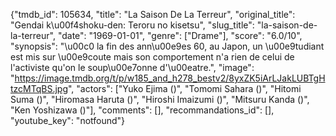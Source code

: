 {"tmdb_id": 105634, "title": "La Saison De La Terreur", "original_title": "Gendai k\u00f4shoku-den: Teroru no kisetsu", "slug_title": "la-saison-de-la-terreur", "date": "1969-01-01", "genre": ["Drame"], "score": "6.0/10", "synopsis": "\u00c0 la fin des ann\u00e9es 60, au Japon, un \u00e9tudiant est mis sur \u00e9coute mais son comportement n'a rien de celui de l'activiste qu'on le soup\u00e7onne d'\u00eatre.", "image": "https://image.tmdb.org/t/p/w185_and_h278_bestv2/8yxZK5iArLJakLUBTgHtzcMTqBS.jpg", "actors": ["Yuko Ejima ()", "Tomomi Sahara ()", "Hitomi Suma ()", "Hiromasa Haruta ()", "Hiroshi Imaizumi ()", "Mitsuru Kanda ()", "Ken Yoshizawa ()"], "comments": [], "recommandations_id": [], "youtube_key": "notfound"}